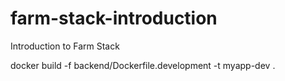 # farm-stack-introduction

Introduction to Farm Stack

docker build -f backend/Dockerfile.development -t myapp-dev .
